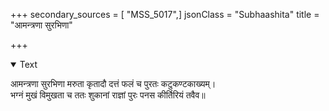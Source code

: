 +++
secondary_sources = [ "MSS_5017",]
jsonClass = "Subhaashita"
title = "आमन्त्रणा सुरभिणा"

+++

<details open><summary>Text</summary>

आमन्त्रणा सुरभिणा मरुता कृतादौ दत्तं फलं च पुरतः कटुकण्टकाख्यम्।  
भग्नं मुखं विमुखता च ततः शुकानां राज्ञां पुरः पनस कीर्तिरियं तवैव॥
</details>
